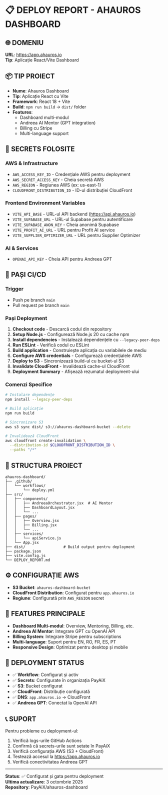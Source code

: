 # 📋 DEPLOY REPORT - AHAUROS DASHBOARD

## 🌐 **DOMENIU**
**URL**: https://app.ahauros.io  
**Tip**: Aplicație React/Vite Dashboard

## 📦 **TIP PROIECT**
- **Nume**: Ahauros Dashboard
- **Tip**: Aplicație React cu Vite
- **Framework**: React 18 + Vite
- **Build**: `npm run build` → `dist/` folder
- **Features**: 
  - Dashboard multi-modul
  - Andreea AI Mentor (GPT integration)
  - Billing cu Stripe
  - Multi-language support

## 🔐 **SECRETS FOLOSITE**

### **AWS & Infrastructure**
- `AWS_ACCESS_KEY_ID` - Credențiale AWS pentru deployment
- `AWS_SECRET_ACCESS_KEY` - Cheia secretă AWS
- `AWS_REGION` - Regiunea AWS (ex: us-east-1)
- `CLOUDFRONT_DISTRIBUTION_ID` - ID-ul distribuției CloudFront

### **Frontend Environment Variables**
- `VITE_API_BASE` - URL-ul API backend (https://api.ahauros.io)
- `VITE_SUPABASE_URL` - URL-ul Supabase pentru autentificare
- `VITE_SUPABASE_ANON_KEY` - Cheia anonimă Supabase
- `VITE_PROFIT_AI_URL` - URL pentru Profit AI service
- `VITE_SUPPLIER_OPTIMIZER_URL` - URL pentru Supplier Optimizer

### **AI & Services**
- `OPENAI_API_KEY` - Cheia API pentru Andreea GPT

## 🚀 **PAȘI CI/CD**

### **Trigger**
- Push pe branch `main`
- Pull request pe branch `main`

### **Pași Deployment**
1. **Checkout code** - Descarcă codul din repository
2. **Setup Node.js** - Configurează Node.js 20 cu cache npm
3. **Install dependencies** - Instalează dependențele cu `--legacy-peer-deps`
4. **Run ESLint** - Verifică codul cu ESLint
5. **Build application** - Construiește aplicația cu variabilele de mediu
6. **Configure AWS credentials** - Configurează credențialele AWS
7. **Deploy to S3** - Sincronizează build-ul cu bucket-ul S3
8. **Invalidate CloudFront** - Invalidează cache-ul CloudFront
9. **Deployment Summary** - Afișează rezumatul deployment-ului

### **Comenzi Specifice**
```bash
# Instalare dependențe
npm install --legacy-peer-deps

# Build aplicație
npm run build

# Sincronizare S3
aws s3 sync dist/ s3://ahauros-dashboard-bucket --delete

# Invalidează CloudFront
aws cloudfront create-invalidation \
  --distribution-id $CLOUDFRONT_DISTRIBUTION_ID \
  --paths "/*"
```

## 📁 **STRUCTURA PROIECT**
```
ahauros-dashboard/
├── .github/
│   └── workflows/
│       └── deploy.yml
├── src/
│   ├── components/
│   │   ├── AndreeaOrchestrator.jsx  # AI Mentor
│   │   ├── DashboardLayout.jsx
│   │   └── ...
│   ├── pages/
│   │   ├── Overview.jsx
│   │   ├── Billing.jsx
│   │   └── ...
│   ├── services/
│   │   └── apiService.js
│   └── App.jsx
├── dist/                 # Build output pentru deployment
├── package.json
├── vite.config.js
└── DEPLOY_REPORT.md
```

## ⚙️ **CONFIGURAȚIE AWS**
- **S3 Bucket**: `ahauros-dashboard-bucket`
- **CloudFront Distribution**: Configurat pentru `app.ahauros.io`
- **Regiune**: Configurată prin `AWS_REGION` secret

## 🤖 **FEATURES PRINCIPALE**
- **Dashboard Multi-modul**: Overview, Mentoring, Billing, etc.
- **Andreea AI Mentor**: Integrare GPT cu OpenAI API
- **Billing System**: Integrare Stripe pentru subscriptions
- **Multi-language**: Suport pentru EN, RO, FR, ES, PT
- **Responsive Design**: Optimizat pentru desktop și mobile

## 🎯 **DEPLOYMENT STATUS**
- ✅ **Workflow**: Configurat și activ
- ✅ **Secrets**: Configurate în organizația PayAiX
- ✅ **S3**: Bucket configurat
- ✅ **CloudFront**: Distribuție configurată
- ✅ **DNS**: `app.ahauros.io` → CloudFront
- ✅ **Andreea GPT**: Conectat la OpenAI API

## 📞 **SUPORT**
Pentru probleme cu deployment-ul:
1. Verifică logs-urile GitHub Actions
2. Confirmă că secrets-urile sunt setate în PayAiX
3. Verifică configurația AWS (S3 + CloudFront)
4. Testează accesul la https://app.ahauros.io
5. Verifică conectivitatea Andreea GPT

---

**Status**: ✅ Configurat și gata pentru deployment  
**Ultima actualizare**: 3 octombrie 2025  
**Repository**: PayAiX/ahauros-dashboard
